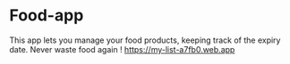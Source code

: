 # Food-app
This app lets you manage your food products, keeping track of the expiry date. Never waste food again ! 
https://my-list-a7fb0.web.app

